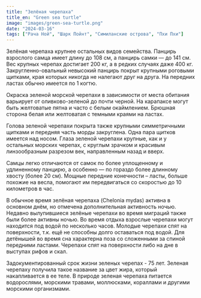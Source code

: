 ```yaml
---
title: "Зелёная черепаха"
title_en: "Green sea turtle"
image: "images/green-sea-turtle.png"
date: "2024-03-16"
tags: ["Рача Ной", "Шарк Пойнт", "Симиланские острова", "Пхи Пхи"]
---
```


Зелёная черепаха крупнее остальных видов семейства. Панцирь взрослого самца имеет длину до 108 см, а панцирь самки — до 141 см. Вес крупных черепах достигает 200 кг, а в редких случаях даже 400 кг. Закругленно-овальный невысокий панцирь покрыт крупными роговыми щитками, края которых никогда не налегают друг на друга. На передних ластах обычно имеется по 1 когтю.

Окраска зеленой морской черепахи в зависимости от места обитания варьирует от оливково-зеленой до почти черной. На карапаксе могут быть желтоватые пятна и часто с белым окаймлением. Брюшная сторона белая или желтоватая с темными краями на ластах.

Голова зеленой черепахи покрыта также крупными симметричными щитками и передняя часть морды закруглена. Одна пара щитков имеется над носом. Глаза зеленой черепахи крупные, как и у остальных морских черепах, с круглым зрачком и красивым линзообразным разрезом век, направленным назад и вверх.

Самцы легко отличаются от самок по более уплощенному и удлиненному панцирю, а особенно — по гораздо более длинному хвосту (более 20 см). Мощные передние конечности – ласты, больше похожие на весла, помогают им передвигаться со скоростью до 10 километров в час.

В обычное время зелёная черепаха (Chelonia mydas) активна в основном днём, но отмечена дополнительная активность ночью. Недавно вылупившиеся зелёные черепахи во время миграций также были более активны ночью.
Во время отдыха взрослые черепахи могут находится под водой по несколько часов. Молодые черепахи спят на поверхности, т.к. ещё не способны долго оставаться под водой. Для детёнышей во время сна характерна поза со сложенными за спиной передними ластами. Черепахи спят на поверхности либо на дне в выступах рифов и скал.

Задокументированный срок жизни зеленых черепах - 75 лет. Зеленая черепаху получила такое название за цвет жира, который накапливается в ее теле. В природе зеленая черепаха питается водорослями, морскими травами, моллюсками, кораллами и другими морскими организмами.
